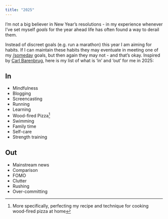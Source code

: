 ```yaml
---
title: "2025"
---
```


I’m not a big believer in New Year’s resolutions - in my experience whenever I’ve set myself *goals* for the year ahead life has often found a way to derail them.

Instead of discreet goals (e.g. run a marathon) this year I am aiming for habits. If I can maintain these habits they may eventuate in meeting one of my [/someday](/someday) goals, but then again they may not - and that’s okay. Inspired by [Carl Barenbrug](https://carlbarenbrug.com/@/page/qRcXmbr9K3lDesU2), here is my list of what is ‘in’ and ‘out’ for me in 2025:

## In

- Mindfulness
- Blogging
- Screencasting
- Running
- Learning
- Wood-fired Pizza[^1]
- Swimming
- Family time
- Self-care
- Strength training

## Out

- Mainstream news
- Comparison
- FOMO
- Clutter
- Rushing
- Over-committing

[^1]: More specifically, perfecting my recipe and technique for cooking wood-fired pizza at home
